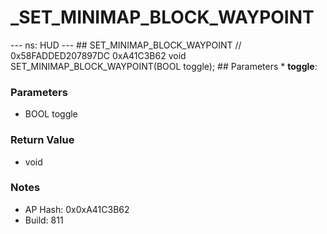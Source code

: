 # _SET_MINIMAP_BLOCK_WAYPOINT

--- ns: HUD --- ## SET_MINIMAP_BLOCK_WAYPOINT  // 0x58FADDED207897DC 0xA41C3B62 void SET_MINIMAP_BLOCK_WAYPOINT(BOOL toggle);   ## Parameters * **toggle**:

### Parameters
* BOOL toggle

### Return Value
* void

### Notes
* AP Hash: 0x0xA41C3B62
* Build: 811

